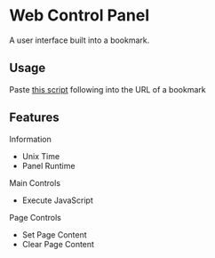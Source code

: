 # Web Control Panel
A user interface built into a bookmark.

## Usage
Paste [this script](bookmark.js) following into the URL of a bookmark

## Features

Information
* Unix Time
* Panel Runtime

Main Controls
* Execute JavaScript

Page Controls
* Set Page Content
* Clear Page Content

